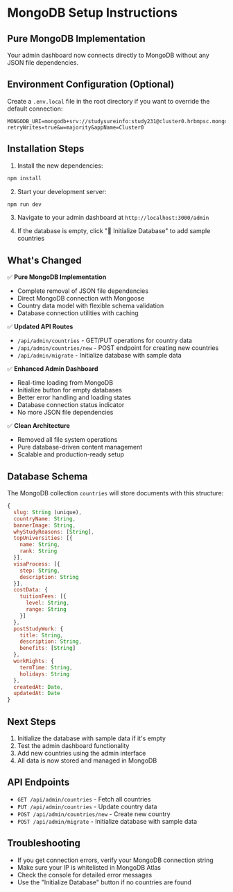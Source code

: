 # MongoDB Setup Instructions

## Pure MongoDB Implementation

Your admin dashboard now connects directly to MongoDB without any JSON file dependencies.

## Environment Configuration (Optional)

Create a `.env.local` file in the root directory if you want to override the default connection:

```env
MONGODB_URI=mongodb+srv://studysureinfo:study231@cluster0.hrbmpsc.mongodb.net/?retryWrites=true&w=majority&appName=Cluster0
```

## Installation Steps

1. Install the new dependencies:
```bash
npm install
```

2. Start your development server:
```bash
npm run dev
```

3. Navigate to your admin dashboard at `http://localhost:3000/admin`

4. If the database is empty, click "🚀 Initialize Database" to add sample countries

## What's Changed

✅ **Pure MongoDB Implementation**
- Complete removal of JSON file dependencies
- Direct MongoDB connection with Mongoose
- Country data model with flexible schema validation
- Database connection utilities with caching

✅ **Updated API Routes**
- `/api/admin/countries` - GET/PUT operations for country data
- `/api/admin/countries/new` - POST endpoint for creating new countries
- `/api/admin/migrate` - Initialize database with sample data

✅ **Enhanced Admin Dashboard**
- Real-time loading from MongoDB
- Initialize button for empty databases
- Better error handling and loading states
- Database connection status indicator
- No more JSON file dependencies

✅ **Clean Architecture**
- Removed all file system operations
- Pure database-driven content management
- Scalable and production-ready setup

## Database Schema

The MongoDB collection `countries` will store documents with this structure:

```javascript
{
  slug: String (unique),
  countryName: String,
  bannerImage: String,
  whyStudyReasons: [String],
  topUniversities: [{
    name: String,
    rank: String
  }],
  visaProcess: [{
    step: String,
    description: String
  }],
  costData: {
    tuitionFees: [{
      level: String,
      range: String
    }]
  },
  postStudyWork: {
    title: String,
    description: String,
    benefits: [String]
  },
  workRights: {
    termTime: String,
    holidays: String
  },
  createdAt: Date,
  updatedAt: Date
}
```

## Next Steps

1. Initialize the database with sample data if it's empty
2. Test the admin dashboard functionality
3. Add new countries using the admin interface
4. All data is now stored and managed in MongoDB

## API Endpoints

- `GET /api/admin/countries` - Fetch all countries
- `PUT /api/admin/countries` - Update country data
- `POST /api/admin/countries/new` - Create new country
- `POST /api/admin/migrate` - Initialize database with sample data

## Troubleshooting

- If you get connection errors, verify your MongoDB connection string
- Make sure your IP is whitelisted in MongoDB Atlas
- Check the console for detailed error messages
- Use the "Initialize Database" button if no countries are found
